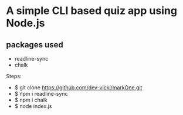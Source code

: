
# A simple CLI based quiz app using Node.js

## packages used
- readline-sync
- chalk

Steps:
 - $ git clone https://github.com/dev-vicki/markOne.git
 - $ npm i readline-sync
 - $ npm i chalk
 - $ node index.js